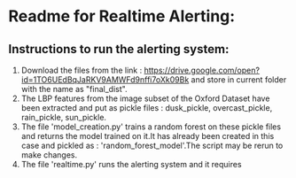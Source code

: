# Readme for Realtime Alerting:

## Instructions to run the alerting system: 
1. Download the files from the link : https://drive.google.com/open?id=1TO6UEdBqJaRKV9AMWFd9nffi7oXk09Bk and store in current folder with the name as "final_dist".
2. The LBP features from the image subset of the Oxford Dataset have been extracted and put as pickle files : dusk_pickle, overcast_pickle, rain_pickle, sun_pickle. 
3. The file 'model_creation.py' trains a random forest on these pickle files and returns the model trained on it.It has already been created in this case and pickled as  : 'random_forest_model'.The script may be rerun to make changes.
4. The file 'realtime.py' runs the alerting system and it requires 


